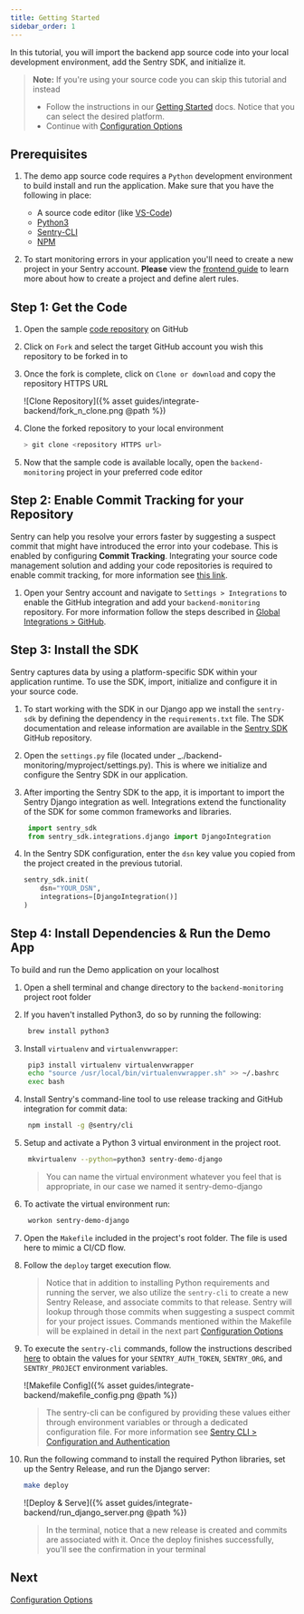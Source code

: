 ```yaml
---
title: Getting Started
sidebar_order: 1
---
```


In this tutorial, you will import the backend app source code into your local development environment, add the Sentry SDK, and initialize it.

> **Note:** If you're using your source code you can skip this tutorial and instead
>
> - Follow the instructions in our [Getting Started](/error-reporting/quickstart/?platform=python) docs. Notice that you can select the desired platform.
> - Continue with [Configuration Options](/guides/tutorials/integrate-backend/configuration-options/)

## Prerequisites

1. The demo app source code requires a `Python` development environment to build install and run the application. Make sure that you have the following in place:

   - A source code editor (like [VS-Code](https://code.visualstudio.com))
   - [Python3](https://www.python.org/download/releases/3.0/)
   - [Sentry-CLI](/cli/)
   - [NPM](https://www.npmjs.com/)

2. To start monitoring errors in your application you'll need to create a new project in your Sentry account. **Please** view the [frontend guide](/guides/integrate-frontend/create-new-project/) to learn more about how to create a project and define alert rules.

## Step 1: Get the Code

1. Open the sample [code repository](https://github.com/sentry-tutorials/backend-monitoring) on GitHub

2. Click on `Fork` and select the target GitHub account you wish this repository to be forked in to

3. Once the fork is complete, click on `Clone or download` and copy the repository HTTPS URL

   ![Clone Repository]({% asset guides/integrate-backend/fork_n_clone.png @path %})

4. Clone the forked repository to your local environment

   ```bash
   > git clone <repository HTTPS url>
   ```

5. Now that the sample code is available locally, open the `backend-monitoring` project in your preferred code editor

## Step 2: Enable Commit Tracking for your Repository

Sentry can help you resolve your errors faster by suggesting a suspect commit that might have introduced the error into your codebase. This is enabled by configuring **Commit Tracking**. Integrating your source code management solution and adding your code repositories is required to enable commit tracking, for more information see [this link](/workflow/releases/?platform=node#associate-commits-with-a-release).

1. Open your Sentry account and navigate to `Settings > Integrations` to enable the GitHub integration and add your `backend-monitoring` repository. For more information follow the steps described in [Global Integrations > GitHub](/workflow/integrations/global-integrations/#github).

## Step 3: Install the SDK

Sentry captures data by using a platform-specific SDK within your application runtime. To use the SDK, import, initialize and configure it in your source code.

1. To start working with the SDK in our Django app we install the `sentry-sdk` by defining the dependency in the `requirements.txt` file. The SDK documentation and release information are available in the [Sentry SDK](https://github.com/getsentry/sentry-python) GitHub repository.

2. Open the `settings.py` file (located under \_./backend-monitoring/myproject/settings.py). This is where we initialize and configure the Sentry SDK in our application.

3. After importing the Sentry SDK to the app, it is important to import the Sentry Django integration as well. Integrations extend the functionality of the SDK for some common frameworks and libraries.

   ```python
    import sentry_sdk
    from sentry_sdk.integrations.django import DjangoIntegration
   ```

4. In the Sentry SDK configuration, enter the `dsn` key value you copied from the project created in the previous tutorial.

   ```python
   sentry_sdk.init(
       dsn="YOUR_DSN",
       integrations=[DjangoIntegration()]
   )
   ```

## Step 4: Install Dependencies & Run the Demo App

To build and run the Demo application on your localhost

1. Open a shell terminal and change directory to the `backend-monitoring` project root folder

2. If you haven't installed Python3, do so by running the following:

   ```bash
    brew install python3
   ```

3. Install `virtualenv` and `virtualenvwrapper`:

   ```bash
    pip3 install virtualenv virtualenvwrapper
    echo "source /usr/local/bin/virtualenvwrapper.sh" >> ~/.bashrc
    exec bash
   ```

4. Install Sentry's command-line tool to use release tracking and GitHub integration for commit data:

   ```bash
    npm install -g @sentry/cli
   ```

5. Setup and activate a Python 3 virtual environment in the project root.

   ```bash
    mkvirtualenv --python=python3 sentry-demo-django
   ```

   > You can name the virtual environment whatever you feel that is appropriate, in our case we named it sentry-demo-django

6. To activate the virtual environment run:

   ```bash
    workon sentry-demo-django
   ```

7. Open the `Makefile` included in the project's root folder. The file is used here to mimic a CI/CD flow.

8. Follow the `deploy` target execution flow.

   > Notice that in addition to installing Python requirements and running the server, we also utilize the `sentry-cli` to create a new Sentry Release, and associate commits to that release. Sentry will lookup through those commits when suggesting a suspect commit for your project issues.
   > Commands mentioned within the Makefile will be explained in detail in the next part [Configuration Options](/guides/tutorials/integrate-backend/configuration-options/)

9. To execute the `sentry-cli` commands, follow the instructions described [here](/guides/tutorials/integrate-frontend/upload-source-maps/#step-1-prepare-the-build-environment) to obtain the values for your `SENTRY_AUTH_TOKEN`, `SENTRY_ORG`, and `SENTRY_PROJECT` environment variables.

   ![Makefile Config]({% asset guides/integrate-backend/makefile_config.png @path %})

   > The sentry-cli can be configured by providing these values either through environment variables or through a dedicated configuration file. For more information see [Sentry CLI > Configuration and Authentication](/cli/configuration/)

10. Run the following command to install the required Python libraries, set up the Sentry Release, and run the Django server:

    ```bash
    make deploy
    ```

    ![Deploy & Serve]({% asset guides/integrate-backend/run_django_server.png @path %})

    > In the terminal, notice that a new release is created and commits are associated with it. Once the deploy finishes successfully, you'll see the confirmation in your terminal

## Next

[Configuration Options](/guides/tutorials/integrate-backend/configuration-options/)
